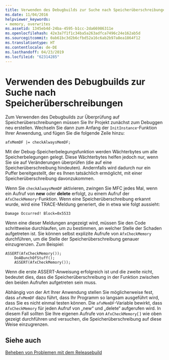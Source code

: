 ```yaml
---
title: Verwenden des Debugbuilds zur Suche nach Speicherüberschreibungen
ms.date: 11/04/2016
helpviewer_keywords:
- memory, overwrites
ms.assetid: 1345eb4d-24ba-4595-b1cc-2da66986311e
ms.openlocfilehash: 42e3a7f1f1c34ba5a263adfca7496c24e162ab5d
ms.sourcegitcommit: 0ab61bc3d2b6cfbd52a16c6ab2b97a8ea1864f12
ms.translationtype: HT
ms.contentlocale: de-DE
ms.lasthandoff: 04/23/2019
ms.locfileid: "62314285"
---
```

# <a name="using-the-debug-build-to-check-for-memory-overwrite"></a>Verwenden des Debugbuilds zur Suche nach Speicherüberschreibungen

Zum Verwenden des Debugbuilds zur Überprüfung auf Speicherüberschreibungen müssen Sie Ihr Projekt zunächst zum Debuggen neu erstellen. Wechseln Sie dann zum Anfang der `InitInstance`-Funktion Ihrer Anwendung, und fügen Sie die folgende Zeile hinzu:

```
afxMemDF |= checkAlwaysMemDF;
```

Mit der Debug-Speicherbelegungsfunktion werden Wächterbytes um alle Speicherbelegungen gelegt. Diese Wächterbytes helfen jedoch nur, wenn Sie sie auf Veränderungen überprüfen (die auf eine Speicherüberschreibung hindeuten). Andernfalls wird dadurch nur ein Puffer bereitgestellt, der es Ihnen tatsächlich ermöglicht, mit einer Speicherüberschreibung davonzukommen.

Wenn Sie `checkAlwaysMemDF` aktivieren, zwingen Sie MFC jedes Mal, wenn ein Aufruf von **new** oder **delete** erfolgt, zu einem Aufruf der `AfxCheckMemory`-Funktion. Wenn eine Speicherüberschreibung erkannt wurde, wird eine TRACE-Meldung generiert, die in etwa wie folgt aussieht:

```
Damage Occurred! Block=0x5533
```

Wenn eine dieser Meldungen angezeigt wird, müssen Sie den Code schrittweise durchlaufen, um zu bestimmen, an welcher Stelle der Schaden aufgetreten ist. Sie können selbst explizite Aufrufe von `AfxCheckMemory` durchführen, um die Stelle der Speicherüberschreibung genauer einzugrenzen. Zum Beispiel:

```
ASSERT(AfxCheckMemory());
    DoABunchOfStuff();
    ASSERT(AfxCheckMemory());
```

Wenn die erste ASSERT-Anweisung erfolgreich ist und die zweite nicht, bedeutet dies, dass die Speicherüberschreibung in der Funktion zwischen den beiden Aufrufen aufgetreten sein muss.

Abhängig von der Art Ihrer Anwendung stellen Sie möglicherweise fest, dass `afxMemDF` dazu führt, dass Ihr Programm so langsam ausgeführt wird, dass Sie es nicht einmal testen können. Die `afxMemDF`-Variable bewirkt, dass `AfxCheckMemory` für jeden Aufruf von „new“ und „delete“ aufgerufen wird. In diesem Fall sollten Sie Ihre eigenen Aufrufe von `AfxCheckMemory`( ) wie oben gezeigt durchführen und versuchen, die Speicherüberschreibung auf diese Weise einzugrenzen.

## <a name="see-also"></a>Siehe auch

[Beheben von Problemen mit dem Releasebuild](fixing-release-build-problems.md)
